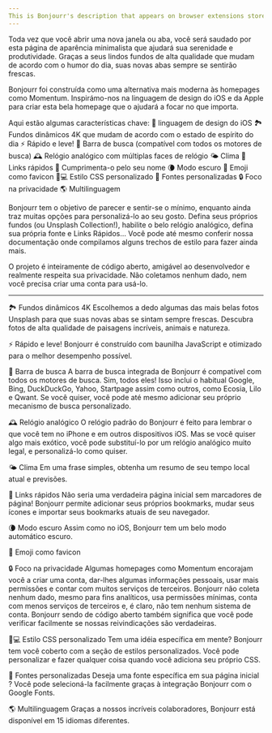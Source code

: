 ```yaml
---
This is Bonjourr's description that appears on browser extensions stores.
---
```


Toda vez que você abrir uma nova janela ou aba, você será saudado por esta página de aparência minimalista que ajudará sua serenidade e produtividade. Graças a seus lindos fundos de alta qualidade que mudam de acordo com o humor do dia, suas novas abas sempre se sentirão frescas.

Bonjourr foi construída como uma alternativa mais moderna às homepages como Momentum. Inspirámo-nos na linguagem de design do iOS e da Apple para criar esta bela homepage que o ajudará a focar no que importa.

Aqui estão algumas características chave:
🍏 linguagem de design do iOS
🏞 Fundos dinâmicos 4K que mudam de acordo com o estado de espírito do dia
⚡️ Rápido e leve!
🔎 Barra de busca (compatível com todos os motores de busca)
🕰 Relógio analógico com múltiplas faces de relógio
🌤 Clima
🔗 Links rápidos
👋 Cumprimenta-o pelo seu nome
🌘 Modo escuro
🥖 Emoji como favicon
🧑💻 Estilo CSS personalizado
📝 Fontes personalizadas
🔒 Foco na privacidade
🌎 Multilinguagem

Bonjourr tem o objetivo de parecer e sentir-se o mínimo, enquanto ainda traz muitas opções para personalizá-lo ao seu gosto. Defina seus próprios fundos (ou Unsplash Collection!), habilite o belo relógio analógico, defina sua própria fonte e Links Rápidos... Você pode até mesmo conferir nossa documentação onde compilamos alguns trechos de estilo para fazer ainda mais.

O projeto é inteiramente de código aberto, amigável ao desenvolvedor e realmente respeita sua privacidade. Não coletamos nenhum dado, nem você precisa criar uma conta para usá-lo.

---

🏞 Fundos dinâmicos 4K
Escolhemos a dedo algumas das mais belas fotos Unsplash para que suas novas abas se sintam sempre frescas. Descubra fotos de alta qualidade de paisagens incríveis, animais e natureza.

⚡️ Rápido e leve!
Bonjourr é construído com baunilha JavaScript e otimizado para o melhor desempenho possível.

🔎 Barra de busca
A barra de busca integrada de Bonjourr é compatível com todos os motores de busca. Sim, todos eles! Isso inclui o habitual Google, Bing, DuckDuckGo, Yahoo, Startpage assim como outros, como Ecosia, Lilo e Qwant. Se você quiser, você pode até mesmo adicionar seu próprio mecanismo de busca personalizado.

🕰 Relógio analógico
O relógio padrão do Bonjourr é feito para lembrar o que você tem no iPhone e em outros dispositivos iOS. Mas se você quiser algo mais exótico, você pode substituí-lo por um relógio analógico muito legal, e personalizá-lo como quiser.

🌤 Clima
Em uma frase simples, obtenha um resumo de seu tempo local atual e previsões.

🔗 Links rápidos
Não seria uma verdadeira página inicial sem marcadores de página! Bonjourr permite adicionar seus próprios bookmarks, mudar seus ícones e importar seus bookmarks atuais de seu navegador.

🌘 Modo escuro
Assim como no iOS, Bonjourr tem um belo modo automático escuro.

🥖 Emoji como favicon

🔒 Foco na privacidade
Algumas homepages como Momentum encorajam você a criar uma conta, dar-lhes algumas informações pessoais, usar mais permissões e contar com muitos serviços de terceiros. Bonjourr não coleta nenhum dado, mesmo para fins analíticos, usa permissões mínimas, conta com menos serviços de terceiros e, é claro, não tem nenhum sistema de conta. Bonjourr sendo de código aberto também significa que você pode verificar facilmente se nossas reivindicações são verdadeiras.

🧑💻 Estilo CSS personalizado
Tem uma idéia específica em mente? Bonjourr tem você coberto com a seção de estilos personalizados. Você pode personalizar e fazer qualquer coisa quando você adiciona seu próprio CSS.

📝 Fontes personalizadas
Deseja uma fonte específica em sua página inicial ? Você pode selecioná-la facilmente graças à integração Bonjourr com o Google Fonts.

🌎 Multilinguagem
Graças a nossos incríveis colaboradores, Bonjourr está disponível em 15 idiomas diferentes.
